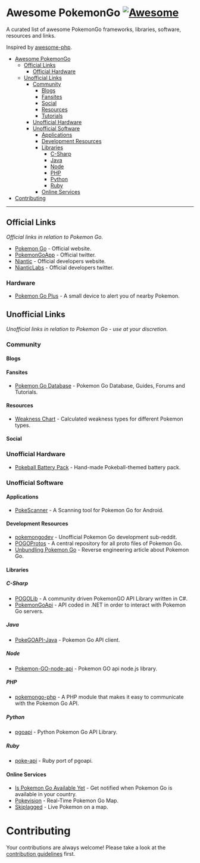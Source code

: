 # Awesome PokemonGo [![Awesome](https://cdn.rawgit.com/sindresorhus/awesome/d7305f38d29fed78fa85652e3a63e154dd8e8829/media/badge.svg)](https://github.com/sindresorhus/awesome)

A curated list of awesome PokemonGo frameworks, libraries, software, resources and links.

Inspired by [awesome-php](https://github.com/ziadoz/awesome-php).

- [Awesome PokemonGo](#awesome-pokemongo)
    - [Official Links](#official-links)
      - [Official Hardware](#official-hardware)
    - [Unofficial Links](#unofficial-links)
      - [Community](#community)
        - [Blogs](#blogs)
        - [Fansites](#fansites)
        - [Social](#social)
        - [Resources](#resources)
        - [Tutorials](#tutorials)
      - [Unofficial Hardware](#unofficial-hardware)
      - [Unofficial Software](#unofficial-software)
        - [Applications](#applicatons)
        - [Development Resources](#development-resources)
        - [Libraries](#libraries)
          - [C-Sharp](#c-sharp)
          - [Java](#java)
          - [Node](#node)
          - [PHP](#php)
          - [Python](#python)
          - [Ruby](#ruby)
        - [Online Services](#online-services)
- [Contributing](#contributing)

- - -

## Official Links

*Official links in relation to Pokemon Go.*

* [Pokemon Go](http://www.pokemongo.com/) - Official website.
* [PokemonGoApp](https://twitter.com/PokemonGoApp) - Official twitter.
* [Niantic](https://nianticlabs.com/) - Official developers website.
* [NianticLabs](https://twitter.com/NianticLabs) - Official developers twitter.

### Hardware

* [Pokemon Go Plus](http://www.pokemongo.com/pokemon-go-plus/) - A small device to alert you of nearby Pokemon.


## Unofficial Links

*Unofficial links in relation to Pokemon Go - use at your discretion.*

### Community

#### Blogs

#### Fansites

* [Pokemon Go Database](http://pokemongo.gamepress.gg/) - Pokemon Go Database, Guides, Forums and Tutorials.

#### Resources

* [Weakness Chart](https://i.redd.it/oy7lrixl8r9x.png) - Calculated weakness types for different Pokemon types.

#### Social



### Unofficial Hardware

* [Pokeball Battery Pack](https://www.etsy.com/listing/466681155/hand-made-pokeball-themed-battery-pack) - Hand-made Pokeball-themed battery pack.

### Unofficial Software

#### Applications

* [PokeScanner](https://github.com/BrianEstrada/PokeScanner) - A Scanning tool for Pokemon Go for Android.

#### Development Resources

* [pokemongodev](https://www.reddit.com/r/pokemongodev) - Unofficial Pokemon Go development sub-reddit.
* [POGOProtos](https://github.com/AeonLucid/POGOProtos) - A central repository for all proto files of Pokemon Go.
* [Unbundling Pokemon Go](https://applidium.com/en/news/unbundling_pokemon_go/) - Reverse engineering article about Pokemon Go.

#### Libraries

##### C-Sharp

* [POGOLib](https://github.com/AeonLucid/POGOLib) - A community driven PokemonGO API Library written in C#.
* [PokemonGoApi](https://github.com/ernilos/PokemonGoApi) - API coded in .NET in order to interact with Pokemon Go servers.

##### Java

* [PokeGOAPI-Java](https://github.com/Grover-c13/PokeGOAPI-Java) - Pokemon Go API client.

##### Node

* [Pokemon-GO-node-api](https://github.com/Armax/Pokemon-GO-node-api) - Pokemon GO api node.js library.

##### PHP

* [pokemongo-php](https://github.com/skiplagged/pokemongo-php) - A PHP module that makes it easy to communicate with the Pokemon Go API.

##### Python

* [pgoapi](https://github.com/tejado/pgoapi) - Python Pokemon Go API Library.

##### Ruby

* [poke-api](https://github.com/nabeelamjad/poke-api) - Ruby port of pgoapi.

#### Online Services

* [Is Pokemon Go Available Yet](https://www.ispokemongoavailableyet.com) - Get notified when Pokemon Go is available in your country.
* [Pokevision](https://pokevision.com/) - Real-Time Pokemon Go Map.
* [Skiplagged](https://skiplagged.com/pokemon) - Live Pokemon on a map.


# Contributing

Your contributions are always welcome! Please take a look at the [contribution guidelines](https://github.com/keyphact/awesome-pokemongo/blob/master/CONTRIBUTING.md) first.
